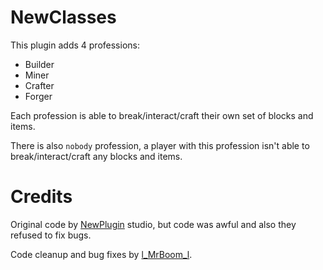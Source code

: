 # NewClasses

This plugin adds 4 professions:
- Builder
- Miner
- Crafter
- Forger

Each profession is able to break/interact/craft their own set of blocks and items.

There is also `nobody` profession, a player with this profession isn't able to break/interact/craft any blocks
and items.

# Credits

Original code by [NewPlugin](https://vk.com/new_plugin_vip) studio, but code was awful and also they refused to fix bugs.

Code cleanup and bug fixes by [l_MrBoom_l](https://github.com/epserv).
